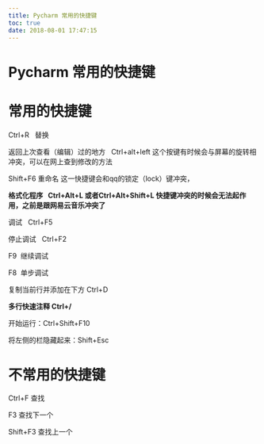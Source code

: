```yaml
---
title: Pycharm 常用的快捷键
toc: true
date: 2018-08-01 17:47:15
---
```

# Pycharm 常用的快捷键


# 常用的快捷键


Ctrl+R   替换

返回上次查看（编辑）过的地方   Ctrl+alt+left 这个按键有时候会与屏幕的旋转相冲突，可以在网上查到修改的方法

Shift+F6 重命名 这一快捷键会和qq的锁定（lock）键冲突，

**格式化程序   Ctrl+Alt+L 或者Ctrl+Alt+Shift+L 快捷键冲突的时候会无法起作用，之前是跟网易云音乐冲突了**

调试   Ctrl+F5

停止调试   Ctrl+F2

F9  继续调试

F8  单步调试

复制当前行并添加在下方 Ctrl+D

**多行快速注释 Ctrl+/**

开始运行：Ctrl+Shift+F10

将左侧的栏隐藏起来：Shift+Esc




# 不常用的快捷键


Ctrl+F 查找

F3 查找下一个

Shift+F3 查找上一个
